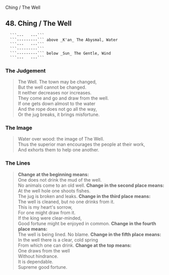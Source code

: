 Ching / The Well
## 48. Ching / The Well
      ```---   ---```
      ```---------``` above _K'an_ The Abysmal, Water  
      ```---   ---```
      ```---------```
      ```---------``` below _Sun_ The Gentle, Wind  
      ```---   ---```
### The Judgement
> The Well. The town may be changed,  
 But the well cannot be changed.  
 It neither decreases nor increases.  
 They come and go and draw from the well.  
 If one gets down almost to the water  
 And the rope does not go all the way,  
 Or the jug breaks, it brings misfortune.
### The Image
> Water over wood: the image of The Well.  
 Thus the superior man encourages the people at their work,  
 And exhorts them to help one another.
### The Lines

 > **Change at the beginning means:**  
 One does not drink the mud of the well.  
 No animals come to an old well.
 > **Change in the second place means:**  
 At the well hole one shoots fishes.  
 The jug is broken and leaks.
 > **Change in the third place means:**  
 The well is cleaned, but no one drinks from it.  
 This is my heart's sorrow,  
 For one might draw from it.  
 If the king were clear-minded,  
 Good fortune might be enjoyed in common.
 > **Change in the fourth place means:**  
 The well is being lined. No blame.
 > **Change in the fifth place means:**  
 In the well there is a clear, cold spring  
 From which one can drink.
 > **Change at the top means:**  
 One draws from the well  
 Without hindrance.  
 It is dependable.  
 Supreme good fortune.



